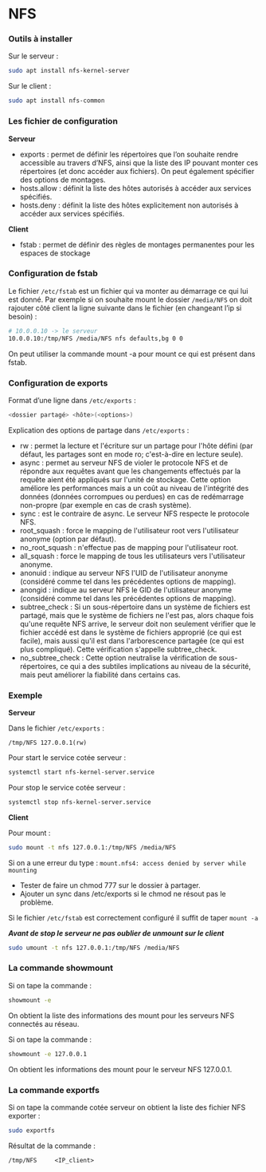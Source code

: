 # NFS

### Outils à installer
Sur le serveur : 
```bash
sudo apt install nfs-kernel-server
```
Sur le client :
```bash
sudo apt install nfs-common
```

### Les fichier de configuration
**Serveur**
- exports : permet de définir les répertoires que l’on souhaite rendre accessible au travers d’NFS, ainsi que la liste des IP pouvant monter ces répertoires (et donc accéder aux fichiers). On peut également spécifier des options de montages. 
- hosts.allow : définit la liste des hôtes autorisés à accéder aux services spécifiés. 
- hosts.deny : définit la liste des hôtes explicitement non autorisés à accéder aux services spécifiés.

**Client**
- fstab : permet de définir des règles de montages permanentes pour les espaces de stockage

### Configuration de fstab
Le fichier ```/etc/fstab``` est un fichier qui va monter au démarrage ce qui lui est donné.
Par exemple si on souhaite mount le dossier ```/media/NFS``` on doit rajouter côté client la ligne suivante dans le fichier (en changeant l’ip si besoin) : 
```bash
# 10.0.0.10 -> le serveur
10.0.0.10:/tmp/NFS /media/NFS nfs defaults,bg 0 0 
```
On peut utiliser la commande mount -a pour mount ce qui est présent dans fstab.

### Configuration de exports
Format d’une ligne dans ```/etc/exports``` :
```bash
<dossier partagé> <hôte>(<options>)
```

Explication des options de partage dans ```/etc/exports``` : 
- rw : permet la lecture et l'écriture sur un partage pour l'hôte défini (par défaut, les partages sont en mode ro; c'est-à-dire en lecture seule).
- async : permet au serveur NFS de violer le protocole NFS et de répondre aux requêtes avant que les changements effectués par la requête aient été appliqués sur l'unité de stockage. Cette option améliore les performances mais a un coût au niveau de l'intégrité des données (données corrompues ou perdues) en cas de redémarrage non-propre (par exemple en cas de crash système).
- sync : est le contraire de async. Le serveur NFS respecte le protocole NFS.
- root_squash : force le mapping de l'utilisateur root vers l'utilisateur anonyme (option par défaut).
- no_root_squash : n'effectue pas de mapping pour l'utilisateur root.
- all_squash : force le mapping de tous les utilisateurs vers l'utilisateur anonyme.
- anonuid : indique au serveur NFS l'UID de l'utilisateur anonyme (considéré comme tel dans les précédentes options de mapping).
- anongid : indique au serveur NFS le GID de l'utilisateur anonyme (considéré comme tel dans les précédentes options de mapping).
- subtree_check : Si un sous-répertoire dans un système de fichiers est partagé, mais que le système de fichiers ne l'est pas, alors chaque fois qu'une requête NFS arrive, le serveur doit non seulement vérifier que le fichier accédé est dans le système de fichiers approprié (ce qui est facile), mais aussi qu'il est dans l'arborescence partagée (ce qui est plus compliqué). Cette vérification s'appelle subtree_check.
- no_subtree_check : Cette option neutralise la vérification de sous-répertoires, ce qui a des subtiles implications au niveau de la sécurité, mais peut améliorer la fiabilité dans certains cas.

### Exemple
**Serveur**

Dans le fichier ```/etc/exports``` : 
```
/tmp/NFS 127.0.0.1(rw)
```
Pour start le service cotée serveur : 
```bash
systemctl start nfs-kernel-server.service
```

Pour stop le service cotée serveur : 
```bash
systemctl stop nfs-kernel-server.service
```

**Client**

Pour mount : 
```bash
sudo mount -t nfs 127.0.0.1:/tmp/NFS /media/NFS
```

Si on a une erreur du type :  ```mount.nfs4: access denied by server while mounting```
- Tester de faire un chmod 777 sur le dossier à partager.
- Ajouter un sync dans /etc/exports si le chmod ne résout pas le problème.

Si le fichier ```/etc/fstab``` est correctement configuré il suffit de taper ```mount -a```

***Avant de stop le serveur ne pas oublier de unmount sur le client***
```bash
sudo umount -t nfs 127.0.0.1:/tmp/NFS /media/NFS
```

### La commande showmount 
Si on tape la commande : 
```bash
showmount -e
```
On obtient la liste des informations des mount pour les serveurs NFS connectés au réseau.

Si on tape la commande : 
```bash
showmount -e 127.0.0.1
```
On obtient les informations des mount pour le serveur NFS 127.0.0.1.

### La commande exportfs

Si on tape la commande cotée serveur on obtient la liste des fichier NFS exporter : 
```bash
sudo exportfs
```

Résultat de la commande : 
```
/tmp/NFS     <IP_client>
```
